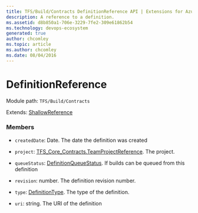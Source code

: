 ```yaml
---
title: TFS/Build/Contracts DefinitionReference API | Extensions for Azure DevOps Services
description: A reference to a definition.
ms.assetid: d8b850a1-706e-3229-7fe2-309e61862b54
ms.technology: devops-ecosystem
generated: true
author: chcomley
ms.topic: article
ms.author: chcomley
ms.date: 08/04/2016
---
```


# DefinitionReference

Module path: `TFS/Build/Contracts`

Extends: [ShallowReference](./ShallowReference.md)

### Members

- `createdDate`: Date. The date the definition was created

- `project`: [TFS_Core_Contracts.TeamProjectReference](../../../TFS/DistributedTask/Contracts/TeamProjectReference.md). The project.

- `queueStatus`: [DefinitionQueueStatus](./DefinitionQueueStatus.md). If builds can be queued from this definition

- `revision`: number. The definition revision number.

- `type`: [DefinitionType](./DefinitionType.md). The type of the definition.

- `uri`: string. The URI of the definition
